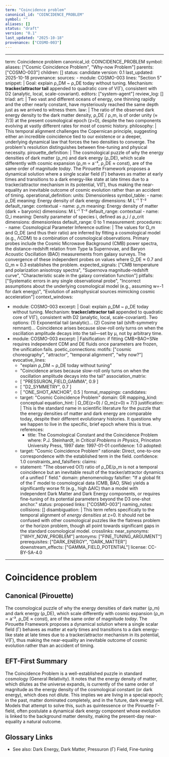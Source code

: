 ```yaml
---
term: "Coincidence problem"
canonical_id: "COINCIDENCE_PROBLEM"
symbol: ""
aliases: []
status: "draft"
version: "0.1"
last_updated: "2025-10-18"
provenance: ["COSMO-003"]
---
```


---
term: Coincidence problem
canonical_id: COINCIDENCE_PROBLEM
symbol: 
aliases: ["Cosmic Coincidence Problem", "Why-now Problem"]
parents: ["COSMO-003"]
children: []
status: candidate
version: 0.1
last_updated: 2025-10-18
provenance:
  sources:
    - module: COSMO-003
      lines: "Section 5"
      snippet: |
        Goal: explain ρ_DM ~ ρ_DE today without tuning.
        Mechanism: **tracker/attractor tail** appended to quadratic core of V(Γ), consistent with D2 (analytic, local, scale-covariant).
  editors: ["system-agent"]
  review_log: []
triad:
  art: |
    Two vast and different oceans of energy, one thinning rapidly and the other nearly constant, have mysteriously reached the same depth just as we arrived to witness them.
  law: |
    The ratio of the observed dark energy density to the dark matter density, ρ_DE / ρ_m, is of order unity (≈ 7/3) at the present cosmological epoch (z=0), despite the two components evolving at vastly different rates for most of cosmic history.
  philosophy: |
    This temporal alignment challenges the Copernican principle, suggesting either an incredible coincidence tied to our existence or a deeper, underlying dynamical law that forces the two densities to converge. The problem's resolution distinguishes between fine-tuning and physical necessity.
pirouette_definition: |
  The cosmological puzzle of why the energy densities of dark matter (ρ_m) and dark energy (ρ_DE), which scale differently with cosmic expansion (ρ_m ∝ a⁻³, ρ_DE ≈ const), are of the same order of magnitude *today*. The Pirouette Framework proposes a dynamical solution where a single scalar field (Γ) behaves as matter at early times and transitions to a dark energy-like state at late times due to a tracker/attractor mechanism in its potential, V(Γ), thus making the near-equality an inevitable outcome of cosmic evolution rather than an accident of timing.
operational_definition:
  units: Dimensionless
  symbol_table:
    - name: ρ_DE
      meaning: Energy density of dark energy
      dimensions: M L⁻¹ T⁻²
      default_range: contextual
    - name: ρ_m
      meaning: Energy density of matter (dark + baryonic)
      dimensions: M L⁻¹ T⁻²
      default_range: contextual
    - name: Ω_i
      meaning: Density parameter of species i, defined as ρ_i / ρ_crit
      dimensions: dimensionless
      default_range: 0 to 1
  measurement:
    procedures:
      - name: Cosmological Parameter Inference
        outline: |
          The values for Ω_m and Ω_DE (and thus their ratio) are inferred by fitting a cosmological model (e.g., ΛCDM) to a combination of cosmological observations. Primary probes include the Cosmic Microwave Background (CMB) power spectra, the distance-redshift relation from Type Ia Supernovae, and Baryon Acoustic Oscillation (BAO) measurements from galaxy surveys. The convergence of these independent probes on values where Ω_DE ≈ 0.7 and Ω_m ≈ 0.3 establishes the problem.
        expected_signals: ["CMB temperature and polarization anisotropy spectra", "Supernova magnitude-redshift curve", "Characteristic scale in the galaxy correlation function"]
        pitfalls: ["Systematic errors in any single observational probe", "Incorrect assumptions about the underlying cosmological model (e.g., assuming w=-1 for dark energy)", "Evolution of astrophysical sources mimicking cosmic acceleration"]
context_windows:
  - module: COSMO-003
    excerpt: |
      Goal: explain ρ_DM ~ ρ_DE today without tuning.
      Mechanism: **tracker/attractor tail** appended to quadratic core of V(Γ), consistent with D2 (analytic, local, scale-covariant). Two options: (1) Exponential tail (analytic)... (2) Cosine tail (shift-symmetry remnant)... Coincidence arises because slow-roll only turns on when the oscillation amplitude decays into the tail—set by μ, not by arbitrary time.
  - module: COSMO-003
    excerpt: |
      Falsification: if fitting CMB+BAO+SNe requires independent CDM and DE fluids once parameters are frozen, the unification fails.
poetic_connections:
  motifs: ["cosmic choreography", "attractor", "temporal alignment", "why now?"]
  evocative_lines:
    - "explain ρ_DM ~ ρ_DE today without tuning"
    - "Coincidence arises because slow-roll only turns on when the oscillation amplitude decays into the tail"
  association_matrix:
    - [ "PRESSURON_FIELD_GAMMA", 0.9 ]
    - [ "D2_SYMMETRY", 0.7 ]
    - [ "ONE_SHOT_ANCHOR", 0.5 ]
formal_mappings:
  candidates:
    - target: "Cosmic Coincidence Problem"
      domain: GR
      mapping_kind: conceptual
      equation_hint: |
        Ω_DE(z=0) / Ω_m(z=0) ≈ 7/3
      justification: |
        This is the standard name in scientific literature for the puzzle that the energy densities of matter and dark energy are comparable today, despite their different evolutionary histories. It questions why we happen to live in the specific, brief epoch where this is true.
      references:
        - title: The Cosmological Constant and the Coincidence Problem
          where: P.J. Steinhardt, in *Critical Problems in Physics*, Princeton University Press, 1997
          date: 1997-01-01
      confidence: 1.0
  adopted:
    - target: "Cosmic Coincidence Problem"
      rationale: Direct, one-to-one correspondence with the established term in the field.
      confidence: 1.0
constraints_and_falsifiers:
  claims:
    - statement: "The observed O(1) ratio of ρ_DE/ρ_m is not a temporal coincidence but an inevitable result of the tracker/attractor dynamics of a unified Γ field."
      domain: phenomenology
      falsifier: "If a global fit of the Γ model to cosmological data (CMB, BAO, SNe) yields a significantly worse fit (e.g., high ΔAIC) than a model with independent Dark Matter and Dark Energy components, or requires fine-tuning of its potential parameters beyond the D3 one-shot anchor."
      status: proposed
      links: ["COSMO-003"]
naming_notes:
  collisions: []
  disambiguation: |
    This term refers specifically to the temporal alignment of *energy densities* at z=0. It should not be confused with other cosmological puzzles like the flatness problem or the horizon problem, though all point towards significant gaps in the standard cosmological model.
crosslinks:
  near_synonyms: ["WHY_NOW_PROBLEM"]
  antonyms: ["FINE_TUNING_ARGUMENT"]
  prerequisites: ["DARK_ENERGY", "DARK_MATTER"]
  downstream_effects: ["GAMMA_FIELD_POTENTIAL"]
license: CC-BY-SA-4.0
---

# Coincidence problem

## Canonical (Pirouette)
The cosmological puzzle of why the energy densities of dark matter (ρ_m) and dark energy (ρ_DE), which scale differently with cosmic expansion (ρ_m ∝ a⁻³, ρ_DE ≈ const), are of the same order of magnitude *today*. The Pirouette Framework proposes a dynamical solution where a single scalar field (Γ) behaves as matter at early times and transitions to a dark energy-like state at late times due to a tracker/attractor mechanism in its potential, V(Γ), thus making the near-equality an inevitable outcome of cosmic evolution rather than an accident of timing.

## EFT-First Summary
The Coincidence Problem is a well-established puzzle in standard cosmology (General Relativity). It notes that the energy density of matter, which dilutes as the universe expands, is currently of the same order of magnitude as the energy density of the cosmological constant (or dark energy), which does not dilute. This implies we are living in a special epoch; in the past, matter dominated completely, and in the future, dark energy will. Models that attempt to solve this, such as quintessence or the Pirouette Γ-field, often postulate a dynamical dark energy component whose evolution is linked to the background matter density, making the present-day near-equality a natural outcome.

## Glossary Links
- See also: Dark Energy, Dark Matter, Pressuron (Γ) Field, Fine-tuning